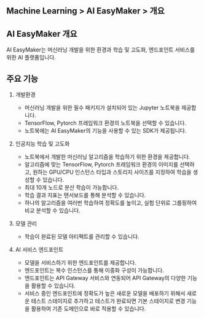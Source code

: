 ## Machine Learning > AI EasyMaker > 개요

## AI EasyMaker 개요
AI EasyMaker는 머신러닝 개발을 위한 환경과 학습 및 고도화, 엔드포인트 서비스를 위한 AI 플랫폼입니다.

## 주요 기능

1. 개발환경
    - 머신러닝 개발을 위한 필수 패키지가 설치되어 있는 Jupyter 노트북을 제공합니다.
    - TensorFlow, Pytorch 프레임워크 환경의 노트북을 선택할 수 있습니다.
    - 노트북에는 AI EasyMaker의 기능을 사용할 수 있는 SDK가 제공됩니다.

2. 인공지능 학습 및 고도화
    - 노트북에서 개발한 머신러닝 알고리즘을 학습하기 위한 환경을 제공합니다.
    - 알고리즘에 맞는 TensorFlow, Pytorch 프레임워크 환경의 이미지를 선택하고, 원하는 GPU/CPU 인스턴스 타입과 스토리지 사이즈를 지정하여 학습을 생성할 수 있습니다.
    - 최대 10개 노드로 분산 학습이 가능합니다.
    - 학습 결과 지표는 탠서보드를 통해 분석할 수 있습니다.
    - 하나의 알고리즘을 여러번 학습하여 정확도를 높이고, 실험 단위로 그룹핑하여 비교 분석할 수 있습니다.

3. 모델 관리
    - 학습이 완료된 모델 아티펙트를 관리할 수 있습니다.

4. AI 서비스 엔드포인트
    - 모델을 서비스하기 위한 엔드포인트를 제공합니다.
    - 엔드포인트는 복수 인스턴스를 통해 이중화 구성이 가능합니다.
    - 엔드포인트는 API Gateway 서비스와 연동되어 API Gateway의 다양한 기능을 활용할 수 있습니다.
    - 서비스 중인 엔드포인트에 정확도가 높은 새로운 모델을 배포하기 위해서 새로운 테스트 스테이지로 추가하고 테스트가 완료되면 기본 스테이지로 변경 기능을 활용하여 기존 도메인으로 바로 적용할 수 있습니다.